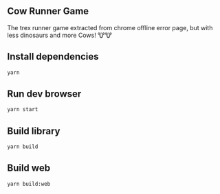 ## Cow Runner Game

The trex runner game extracted from chrome offline error page, but with less dinosaurs and more Cows! 🐮🐮

## Install dependencies
```bash
yarn
```

## Run dev browser
```bash
yarn start
```

## Build library
```bash
yarn build
```

## Build web
```bash
yarn build:web
```
